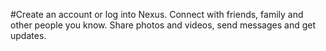 #Create an account or log into Nexus. Connect with friends, family and other people you know. Share photos and videos, send messages and get updates.
